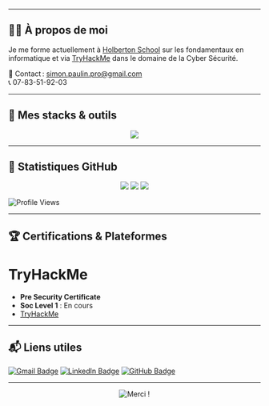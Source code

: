 
---

## 👨‍💻 À propos de moi

Je me forme actuellement à [Holberton School](https://www.holbertonschool.com/) sur les fondamentaux en informatique et via [TryHackMe](https://tryhackme.com) dans le domaine de la Cyber Sécurité.  


📧 Contact : [simon.paulin.pro@gmail.com](mailto:simon.paulin.pro@gmail.com)  
📞 07-83-51-92-03

---

## 🧰 Mes stacks & outils

<p align="center">
  <img src="https://skillicons.dev/icons?i=c,python,bash,linux,git,github,html,css,javascript,flask,vscode,wireshark" />
</p>

---

## 🚀 Statistiques GitHub

<p align="center">
  <img src="https://github-readme-stats.vercel.app/api?username=Simon-Paulin&show_icons=true&theme=github_dark" />
  <img src="https://github-readme-streak-stats.herokuapp.com?user=Simon-Paulin&theme=dark&date_format=M%20j%5B%2C%20Y%5D"/>
  <img src="https://github-readme-stats.vercel.app/api/top-langs/?username=Simon-Paulin&layout=compact&theme=github_dark"/>
</p>

![Profile Views](https://komarev.com/ghpvc/?username=Simon-Paulin&color=blue)

---

## 🏆 Certifications & Plateformes

# **TryHackMe**
- **Pre Security Certificate**
- **Soc Level 1** : En cours  
- [TryHackMe](https://tryhackme.com/p/simon.paulin.pro)  


---

## 📬 Liens utiles

[![Gmail Badge](https://img.shields.io/badge/-simon.paulin.pro@gmail.com-c14438?style=flat&logo=Gmail&logoColor=white)](mailto:simon.paulin.pro@gmail.com)
[![LinkedIn Badge](https://img.shields.io/badge/-LinkedIn-blue?style=flat&logo=Linkedin&logoColor=white)](https://linkedin.com/in/ton-lien-linkedin)
[![GitHub Badge](https://img.shields.io/badge/-Simon--Paulin-181717?style=flat&logo=github&logoColor=white)](https://github.com/Simon-Paulin)

---

<p align="center">
  <img src="https://readme-typing-svg.demolab.com?font=Fira+Code&size=24&pause=1000&color=E8C08F&center=true&vCenter=true&width=700&lines=Merci+de+votre+visite+!+Contactez-moi+pour+un+stage+ou+une+collaboration" alt="Merci !" />
</p>

